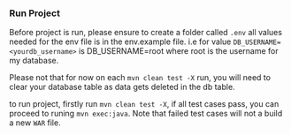 ### Run Project

Before project is run, please ensure to create a folder called 
`.env` all values needed for the env file is in the env.example file. i.e for value `DB_USERNAME=<yourdb_username>` is DB_USERNAME=root where root is the username for my database.

Please not that for now on each `mvn clean test -X` run, you will need to clear your database table as data gets deleted in the db table.

to run project, firstly run `mvn clean test -X`, if all test cases pass, you can proceed to runing `mvn exec:java`. Note that failed test cases will not a build a new `WAR` file.  